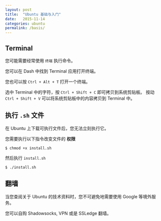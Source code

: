 ```yaml
---
layout: post
title:  "Ubuntu 基础与入门"
date:   2015-11-14
categories: ubuntu
permalink: /basis/
---
```


## Terminal

您可能需要经常使用 `终端` 执行命令。

您可以在 Dash 中找到 Terminal 应用打开终端。

您也可以按 `Ctrl + Alt + T` 打开一个终端。

选中 Terminal 中的字符，按 `Ctrl + Shift + C` 即可拷贝到系统剪贴板。
按动 `Ctrl + Shift + V` 可以将系统剪贴板中的内容拷贝到 Terminal 中。

## 执行 `.sh` 文件

在 Ubuntu 上下载可执行文件后，您无法立刻执行它。

您需要执行以下指令改变文件的 **权限**

    $ chmod +x install.sh

然后执行 `install.sh`

    $ ./install.sh

## 翻墙

当您查阅关于 Ubuntu 的技术资料时，您不可避免地需要使用 Google 等境外服务。

您可以自购 Shadowsocks, VPN 或是 SSLedge 翻墙。
